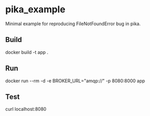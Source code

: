 # pika_example
Minimal example for reproducing FileNotFoundError bug in pika.

## Build
docker build -t app .

## Run
docker run --rm -d -e BROKER_URL="amqp://<rabbit-host>" -p 8080:8000 app

## Test
curl localhost:8080
